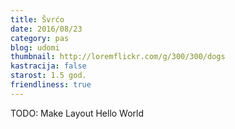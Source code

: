 ```yaml
---
title: Švrćo
date: 2016/08/23
category: pas
blog: udomi
thumbnail: http://loremflickr.com/g/300/300/dogs
kastracija: false
starost: 1.5 god.
friendliness: true
---
```

TODO: Make Layout
Hello World
